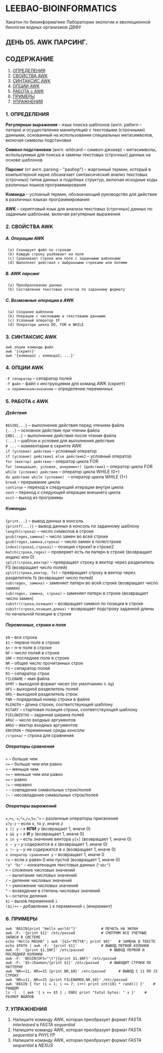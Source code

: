 # LEEBAO-BIOINFORMATICS

Хакатон по биоинформатике Лаборатории экологии и эволюционной биологии водных организмов ДВФУ

## ДЕНЬ 05. AWK ПАРСИНГ.

## СОДЕРЖАНИЕ

1. [ОПРЕДЕЛЕНИЯ](https://github.com/vinni-bio/LEEBAO-BIOINFORMATICS/blob/master/INSTRUCTIONS/DAY05_23DEC19_AWK.md#1-%D0%BE%D0%BF%D1%80%D0%B5%D0%B4%D0%B5%D0%BB%D0%B5%D0%BD%D0%B8%D1%8F)
2. [СВОЙСТВА AWK](https://github.com/vinni-bio/LEEBAO-BIOINFORMATICS/blob/master/INSTRUCTIONS/DAY05_23DEC19_AWK.md#2-%D1%81%D0%B2%D0%BE%D0%B9%D1%81%D1%82%D0%B2%D0%B0-awk)
3. [СИНТАКСИС AWK](https://github.com/vinni-bio/LEEBAO-BIOINFORMATICS/blob/master/INSTRUCTIONS/DAY05_23DEC19_AWK.md#3-%D1%81%D0%B8%D0%BD%D1%82%D0%B0%D0%BA%D1%81%D0%B8%D1%81-awk)
4. [ОПЦИИ AWK](https://github.com/vinni-bio/LEEBAO-BIOINFORMATICS/blob/master/INSTRUCTIONS/DAY05_23DEC19_AWK.md#4-%D0%BE%D0%BF%D1%86%D0%B8%D0%B8-awk)
5. [РАБОТА с AWK](https://github.com/vinni-bio/LEEBAO-BIOINFORMATICS/blob/master/INSTRUCTIONS/DAY05_23DEC19_AWK.md#5-%D1%80%D0%B0%D0%B1%D0%BE%D1%82%D0%B0-%D1%81-awk)
6. [ПРИМЕРЫ](https://github.com/vinni-bio/LEEBAO-BIOINFORMATICS/blob/master/INSTRUCTIONS/DAY05_23DEC19_AWK.md#6-%D0%BF%D1%80%D0%B8%D0%BC%D0%B5%D1%80%D1%8B)
7. [УПРАЖНЕНИЯ](https://github.com/vinni-bio/LEEBAO-BIOINFORMATICS/blob/master/INSTRUCTIONS/DAY05_23DEC19_AWK.md#7-%D1%83%D0%BF%D1%80%D0%B0%D0%B6%D0%BD%D0%B5%D0%BD%D0%B8%D1%8F)


### 1. ОПРЕДЕЛЕНИЯ

   **Регулярные выражения** – язык поиска шаблонов (англ. pattern – патерн) и осуществление манипуляций с текстовыми (строчными) данными, основанный на использовании специальных метасимволов, включая символы подстановки  

   **Символ подстановки** (англ. wildcard – символ-джокер) – метасимволы, используемые для поиска и замены текстовых (строчных) данных на основе шаблонов  

   **Парсинг** (от англ. parsing - "разбор") – жаргонный термин, который в компьютерной науке обозначает синтаксический анализ текстовых (строчных) типов данных и подобных структур, включая исходные коды различных языков программирования  

   **Команда** – условный термин, обозначающий руководство для действия в различных языках программирования  

   **AWK** – скриптовый язык для анализа текстовых (строчных) данных по заданным шаблонам, включая регулярные выражения  

### 2. СВОЙСТВА AWK

##### A. Операции AWK

     (a) Сканирует файл по строкам  
     (b) Каждую строку разбивает на поля  
     (c) Сравнивает строки или поля с заданными шаблонами  
     (d) Выполняет действия с выбранными строками или полями  

##### B. AWK парсинг

     (a) Преобразование данных  
     (b) Составление текстовых отчетов по заданному формату  

##### С. Возможные операции в AWK

     (a) Создание шаблонов  
     (b) Операции с числовыми и текстовыми данными  
     (с) Условный оператор IF  
     (d) Операторы цикла DO, FOR и WHILE  

### 3. СИНТАКСИС AWK

```
awk опции команды файл
awk '{скрипт}'
awk '{команда1 ; команда2; ...}'
```

### 4. ОПЦИИ AWK

   `-F сепаратор` – сепаратор полей  
   `-f файл` – файл с инструкциями для команд AWK (скрипт)  
   `-v переменная=значение` – определение переменных  

### 5. РАБОТА с AWK

##### Действия

   `BEGIN{...}` – выполнение действия перед чтением файла  
   `{...}` – основное действие при чтении файла  
   `END{...}` – выполнение действия после чтения файла  
   `(...)` – шаблон и условия для выполнения действия  
   `# ...` – комментарии в скрипте AWK  
   `if (условие) действие` – условный оператор  
   `if (условие) действие1 else действие2` – условный оператор  
   `for (вектор) действие` – оператор цикла FOR  
   `for (инициация, условие, инкремент) {действие}` – оператор цикла FOR  
   `while (условие) действие` – оператор цикла WHILE (0+)  
   `do действие while (условие) ` – оператор цикла WHILE (1+)  
   `break` – прерывание цикла  
   `continue` – переход к следующей итерации внутри цикла  
   `next` – переход к следующей итерации внешнего цикла  
   `exit` – выход из программы  

##### Команды

   `{print...}` – вывод данных в консоль  
   `{printf(...)}` – вывод данных в консоль по заданному шаблону  
   `length(строка)` – число символов в строке  
   `gsub(regex,замена)` – число замен во всей строке  
   `gsub(regex,замена,строка)` – число замен в поле/строке  
   `index(строка1,строка1)` – позиция строки1 в строке2  
   `match(строка,regex)` – проверяет есть ли патерн в строке (возвращает индекс или 0)  
   `split(строка,вектор)` – превращает строку в вектор через разделитель FS (возвращает число полей)  
   `split(строка,вектор, fs)` – превращает строку в вектор через разделитель fs (возвращает число полей)  
   `sub(regex, замена)` – заменяет патерн во всей строке (возвращает число замен)  
   `sub(regex, замена, строка)` – заменяет патерн в строке (возвращает число замен)  
   `substr(строка,позиция)` – возвращает символ по позиции в строке  
   `substr(строка,позиция,длина)` – возвращает подстроку заданной длины по начальной позиции в строке  

##### Переменные, строки и поля

   `$0` – вся строка  
   `$1` – первое поле в строке  
   `$n` – _n_-е поле в строке  
   `NF` – число полей в строке  
   `$NF` – последнее поле в строке  
   `NR` – общее число прочитанных строк  
   `FS` – сепаратор полей  
   `RS` – сепаратор строк  
   `FILENAME` – имя файла  
   `OFMT` – выходной формат чисел (по умолчанию `%.6g`)  
   `OFS` – выходной разделитель полей  
   `ORS` – выходной разделитель строк  
   `FNR` – порядковый номер строки в файле  
   `RLENGTH` – длина строки, соответствующей шаблону  
   `RSTART` – стартовая позиция строки, соответствующей шаблону  
   `FIELDWIDTHS` – заданная ширина полей  
   `ARGC` – число входных аргументов  
   `ARGV` – вектор входных аргументов  
   `ENVIRON` – переменные среды консоли  
   `/строка/` – строка для сравнения  
   

##### Операторы сравнения

   `>` – больше чем  
   `>=` – больше чем или равно   
   `<` – меньше чем  
   `<=` – меньше чем или равно  
   `==` – равно  
   `!=` – неравно  
   `~` - совпадение символьных строк/полей  
   `!~` - несовпадение символьных строк/полей  

##### Операторы выражений

   `=`,`+=`,`-=`,`*=`,`/=`,`%=`,`^=` – различные операторы присвоения  
   `x?y:z` – если _x_, то _y_, иначе _z_  
   `x || y` – _x_ **ИЛИ** _y_ (возвращает 1, иначе 0)  
   `x && y` – _x_ **И** _y_ (возвращает 1, иначе 0)  
   `x in y` – есть значение вектора `y[x]` (возвращает 1, иначе 0)  
   `x ~ y` – _y_ содержится в _x_ (возвращает 1, иначе 0)  
   `x !~ y` – _y_ не содержится в _x_ (возвращает 1, иначе 0)  
   `x оператор сравнения y` – возвращает 1, иначе 0  
   `!x` – если _x_ равен 0 или пустой (возвращает 1, иначе 0)  
   `"a" "bc"` – конкатенация текстовых данных (`"abc"`)  
   `+` – сложение числовых значений  
   `-` – вычитание числовых значений  
   `/` – деление числовых значений  
   `*` – умножение числовых значений  
   `^` – возведение в степень числовых значений  
   `%` – остаток деления  
   `$i` – вызов переменной `i`  
   `($i)++` – добавление `1` к переменной `i` (инкремент)  

### 6. ПРИМЕРЫ
```
awk 'BEGIN{print "Hello world!"}'			# ПЕЧАТЬ НА ЭКРАН
awk -F: '{print $1}' /etc/passwd			# СМОТРИМ ВСЕ УЧЕТНЫЕ ЗАПИСИ В СИСТЕМЕ
echo "Hello MASHA" | awk '{$2="PETYA"; print $0}'	# ЗАМЕНА В ТЕКСТЕ
echo $PATH | awk -F: '{print $1}'			# ВЫВОД ПЕРВОЙ КОЛОНКИ
awk -F: '{print $1,$NF}' /etc/passwd			# ВЫВОД ПЕРВОЙ И ПОСЛЕДНЕЙ КОЛОНКИ
awk -F: 'BEGIN{OFS="\t"}{print $1,$NF}' /etc/passwd
awk -F: '$5~/Daemon/{print $1}' /etc/passwd		# ВЫВОДИТ СТРОКИ ПО ПАТТЕРНУ
awk 'NR==11, NR==15 {print NR,$0}' /etc/passwd		# ВЫВОД C 11 ПО 15 СТРОКУ
awk 'NR==11, NR==15 {print FILENAMEN,NR,$0}' /etc/passwd
awk 'BEGIN { for (i = 1; i <= 7; i++) print int(101 * rand()) }'	# РАНДОМ
ls -l . | awk '{ x += $5 } ; END{ print "total bytes: " x }'	# РАЗМЕР ФАЙЛОВ
```

### 7. УПРАЖНЕНИЯ

1. Напишите команду AWK, которая преобразует формат *FASTA interleaved* в *FASTA sequential* 
2. Напишите команду AWK, которая преобразует формат *FASTA sequential* в *PHYLYP*
3. Напишите команду AWK, которая преобразует формат *FASTA sequential* в *NEXUS*


